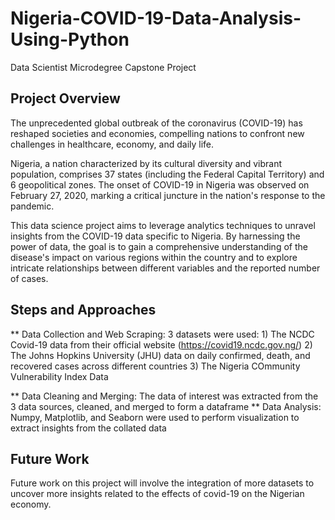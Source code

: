 # Nigeria-COVID-19-Data-Analysis-Using-Python
Data Scientist Microdegree Capstone Project
## Project Overview
The unprecedented global outbreak of the coronavirus (COVID-19) has reshaped societies and economies, compelling nations to confront new challenges in healthcare, economy, and daily life.

Nigeria, a nation characterized by its cultural diversity and vibrant population, comprises 37 states (including the Federal Capital Territory) and 6 geopolitical zones. The onset of COVID-19 in Nigeria was observed on February 27, 2020, marking a critical juncture in the nation's response to the pandemic.

This data science project aims to leverage analytics techniques to unravel insights from the COVID-19 data specific to Nigeria. By harnessing the power of data, the goal is to gain a comprehensive understanding of the disease's impact on various regions within the country and to explore intricate relationships between different variables and the reported number of cases.


## Steps and Approaches
** Data Collection and Web Scraping: 
    3 datasets were used: 
    1) The NCDC Covid-19 data from their official website (https://covid19.ncdc.gov.ng/)
    2) The Johns Hopkins University (JHU) data on daily confirmed, death, and recovered cases across different countries
    3) The Nigeria COmmunity Vulnerability Index Data
    
** Data Cleaning and Merging:
    The data of interest was extracted from the 3 data sources, cleaned, and merged to form a dataframe
** Data Analysis:
    Numpy, Matplotlib, and Seaborn were used to perform visualization to extract insights from the collated data

## Future Work
Future work on this project will involve the integration of more datasets to uncover more insights related to the effects of covid-19 on the Nigerian economy.

